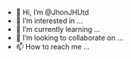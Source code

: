 - 👋 Hi, I’m @JhonJHUtd
- 👀 I’m interested in ...
- 🌱 I’m currently learning ...
- 💞️ I’m looking to collaborate on ...
- 📫 How to reach me ...

<!---
JhonJHUtd/JhonJHUtd is a ✨ special ✨ repository because its `README.md` (this file) appears on your GitHub profile.
You can click the Preview link to take a look at your changes.
--->
